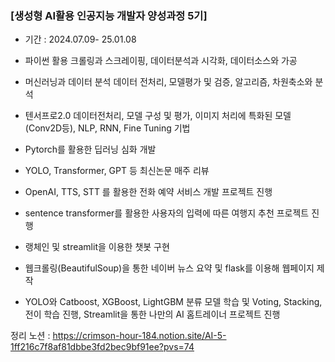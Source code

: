 ### [생성형 AI활용 인공지능 개발자 양성과정 5기]
- 기간 : 2024.07.09- 25.01.08


- 파이썬 활용 크롤링과 스크레이핑, 데이터분석과 시각화, 데이터소스와 가공
- 머신러닝과 데이터 분석 데이터 전처리, 모델평가 및 검증, 알고리즘, 차원축소와 분석
- 텐서프로2.0  데이터전처리, 모델 구성 및 평가, 이미지 처리에 특화된 모델(Conv2D등), NLP, RNN, Fine Tuning 기법
- Pytorch를 활용한 딥러닝 심화 개발
- YOLO, Transformer, GPT 등 최신논문 매주 리뷰
- OpenAI, TTS, STT 를 활용한 전화 예약 서비스 개발 프로젝트 진행
- sentence transformer를 활용한 사용자의 입력에 따른 여행지 추천 프로젝트 진행
- 랭체인 및 streamlit을 이용한 챗봇 구현
- 웹크롤링(BeautifulSoup)을 통한 네이버 뉴스 요약 및 flask를 이용해 웹페이지 제작
- YOLO와 Catboost, XGBoost, LightGBM 분류 모델 학습 및 Voting, Stacking, 전이 학습 진행, Streamlit을 통한 나만의 AI 홈트레이너 프로젝트 진행


정리 노션 : https://crimson-hour-184.notion.site/AI-5-1ff216c7f8af81dbbe3fd2bec9bf91ee?pvs=74
